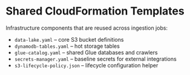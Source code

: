 # Shared CloudFormation Templates

Infrastructure components that are reused across ingestion jobs:

- `data-lake.yaml` – core S3 bucket definitions
- `dynamodb-tables.yaml` – hot storage tables
- `glue-catalog.yaml` – shared Glue databases and crawlers
- `secrets-manager.yaml` – baseline secrets for external integrations
- `s3-lifecycle-policy.json` – lifecycle configuration helper
